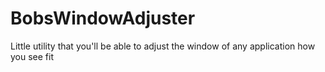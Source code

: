 # BobsWindowAdjuster
Little utility that you'll be able to adjust the window of any application how you see fit
